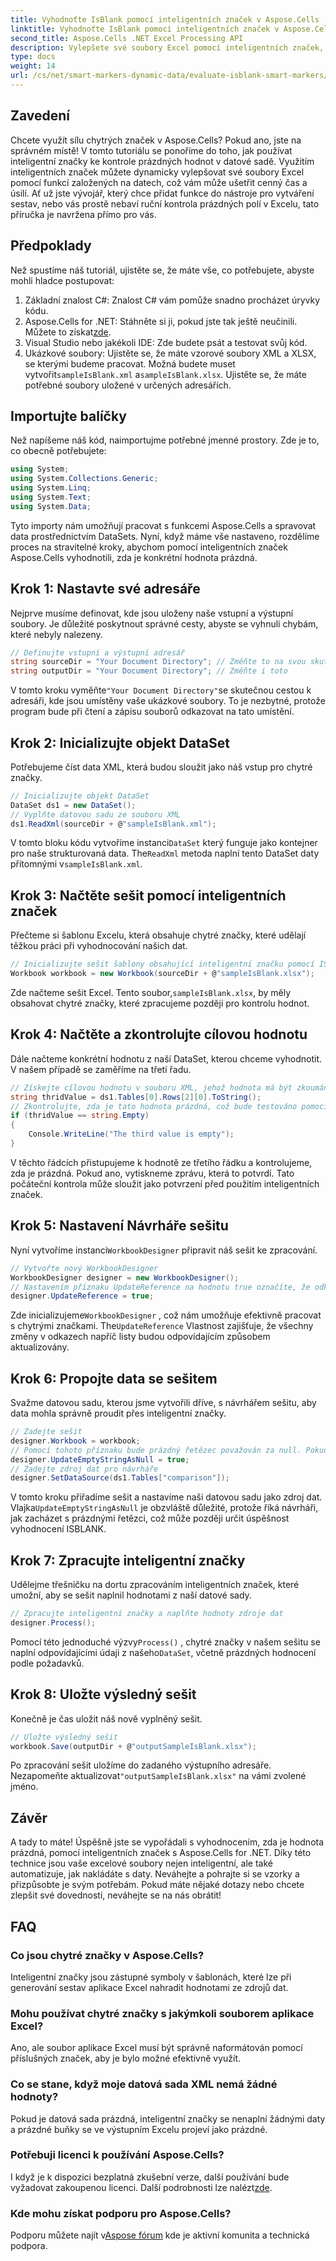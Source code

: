 ```yaml
---
title: Vyhodnoťte IsBlank pomocí inteligentních značek v Aspose.Cells
linktitle: Vyhodnoťte IsBlank pomocí inteligentních značek v Aspose.Cells
second_title: Aspose.Cells .NET Excel Processing API
description: Vylepšete své soubory Excel pomocí inteligentních značek, abyste mohli efektivně vyhodnocovat prázdné hodnoty pomocí Aspose.Cells for .NET. V tomto podrobném průvodci se dozvíte, jak na to.
type: docs
weight: 14
url: /cs/net/smart-markers-dynamic-data/evaluate-isblank-smart-markers/
---
```

## Zavedení
Chcete využít sílu chytrých značek v Aspose.Cells? Pokud ano, jste na správném místě! V tomto tutoriálu se ponoříme do toho, jak používat inteligentní značky ke kontrole prázdných hodnot v datové sadě. Využitím inteligentních značek můžete dynamicky vylepšovat své soubory Excel pomocí funkcí založených na datech, což vám může ušetřit cenný čas a úsilí. Ať už jste vývojář, který chce přidat funkce do nástroje pro vytváření sestav, nebo vás prostě nebaví ruční kontrola prázdných polí v Excelu, tato příručka je navržena přímo pro vás. 
## Předpoklady
Než spustíme náš tutoriál, ujistěte se, že máte vše, co potřebujete, abyste mohli hladce postupovat:
1. Základní znalost C#: Znalost C# vám pomůže snadno procházet úryvky kódu.
2.  Aspose.Cells for .NET: Stáhněte si ji, pokud jste tak ještě neučinili. Můžete to získat[zde](https://releases.aspose.com/cells/net/).
3. Visual Studio nebo jakékoli IDE: Zde budete psát a testovat svůj kód. 
4. Ukázkové soubory: Ujistěte se, že máte vzorové soubory XML a XLSX, se kterými budeme pracovat. Možná budete muset vytvořit`sampleIsBlank.xml` a`sampleIsBlank.xlsx`. 
Ujistěte se, že máte potřebné soubory uložené v určených adresářích.
## Importujte balíčky
Než napíšeme náš kód, naimportujme potřebné jmenné prostory. Zde je to, co obecně potřebujete:
```csharp
using System;
using System.Collections.Generic;
using System.Linq;
using System.Text;
using System.Data;
```
Tyto importy nám umožňují pracovat s funkcemi Aspose.Cells a spravovat data prostřednictvím DataSets.
Nyní, když máme vše nastaveno, rozdělíme proces na stravitelné kroky, abychom pomocí inteligentních značek Aspose.Cells vyhodnotili, zda je konkrétní hodnota prázdná.
## Krok 1: Nastavte své adresáře
Nejprve musíme definovat, kde jsou uloženy naše vstupní a výstupní soubory. Je důležité poskytnout správné cesty, abyste se vyhnuli chybám, které nebyly nalezeny.
```csharp
// Definujte vstupní a výstupní adresář
string sourceDir = "Your Document Directory"; // Změňte to na svou skutečnou cestu
string outputDir = "Your Document Directory"; // Změňte i toto
```
 V tomto kroku vyměňte`"Your Document Directory"`se skutečnou cestou k adresáři, kde jsou umístěny vaše ukázkové soubory. To je nezbytné, protože program bude při čtení a zápisu souborů odkazovat na tato umístění.
## Krok 2: Inicializujte objekt DataSet
Potřebujeme číst data XML, která budou sloužit jako náš vstup pro chytré značky.
```csharp
// Inicializujte objekt DataSet
DataSet ds1 = new DataSet();
// Vyplňte datovou sadu ze souboru XML
ds1.ReadXml(sourceDir + @"sampleIsBlank.xml");
```
 V tomto bloku kódu vytvoříme instanci`DataSet` který funguje jako kontejner pro naše strukturovaná data. The`ReadXml` metoda naplní tento DataSet daty přítomnými v`sampleIsBlank.xml`.
## Krok 3: Načtěte sešit pomocí inteligentních značek
Přečteme si šablonu Excelu, která obsahuje chytré značky, které udělají těžkou práci při vyhodnocování našich dat.
```csharp
// Inicializujte sešit šablony obsahující inteligentní značku pomocí ISBLANK
Workbook workbook = new Workbook(sourceDir + @"sampleIsBlank.xlsx");
```
 Zde načteme sešit Excel. Tento soubor,`sampleIsBlank.xlsx`, by měly obsahovat chytré značky, které zpracujeme později pro kontrolu hodnot.
## Krok 4: Načtěte a zkontrolujte cílovou hodnotu
Dále načteme konkrétní hodnotu z naší DataSet, kterou chceme vyhodnotit. V našem případě se zaměříme na třetí řadu.
```csharp
// Získejte cílovou hodnotu v souboru XML, jehož hodnota má být zkoumána
string thridValue = ds1.Tables[0].Rows[2][0].ToString();
// Zkontrolujte, zda je tato hodnota prázdná, což bude testováno pomocí ISBLANK
if (thridValue == string.Empty)
{
    Console.WriteLine("The third value is empty");
}
```
V těchto řádcích přistupujeme k hodnotě ze třetího řádku a kontrolujeme, zda je prázdná. Pokud ano, vytiskneme zprávu, která to potvrdí. Tato počáteční kontrola může sloužit jako potvrzení před použitím inteligentních značek.
## Krok 5: Nastavení Návrháře sešitu
 Nyní vytvoříme instanci`WorkbookDesigner` připravit náš sešit ke zpracování.
```csharp
// Vytvořte nový WorkbookDesigner
WorkbookDesigner designer = new WorkbookDesigner();
// Nastavením příznaku UpdateReference na hodnotu true označíte, že odkazy v jiných listech budou aktualizovány
designer.UpdateReference = true;
```
 Zde inicializujeme`WorkbookDesigner` , což nám umožňuje efektivně pracovat s chytrými značkami. The`UpdateReference` Vlastnost zajišťuje, že všechny změny v odkazech napříč listy budou odpovídajícím způsobem aktualizovány.
## Krok 6: Propojte data se sešitem
Svažme datovou sadu, kterou jsme vytvořili dříve, s návrhářem sešitu, aby data mohla správně proudit přes inteligentní značky.
```csharp
// Zadejte sešit
designer.Workbook = workbook;
// Pomocí tohoto příznaku bude prázdný řetězec považován za null. Pokud je false, pak ISBLANK nebude fungovat
designer.UpdateEmptyStringAsNull = true;
// Zadejte zdroj dat pro návrháře
designer.SetDataSource(ds1.Tables["comparison"]);
```
 V tomto kroku přiřadíme sešit a nastavíme naši datovou sadu jako zdroj dat. Vlajka`UpdateEmptyStringAsNull` je obzvláště důležité, protože říká návrháři, jak zacházet s prázdnými řetězci, což může později určit úspěšnost vyhodnocení ISBLANK.
## Krok 7: Zpracujte inteligentní značky
Udělejme třešničku na dortu zpracováním inteligentních značek, které umožní, aby se sešit naplnil hodnotami z naší datové sady.
```csharp
// Zpracujte inteligentní značky a naplňte hodnoty zdroje dat
designer.Process();
```
 Pomocí této jednoduché výzvy`Process()` , chytré značky v našem sešitu se naplní odpovídajícími údaji z našeho`DataSet`, včetně prázdných hodnocení podle požadavků.
## Krok 8: Uložte výsledný sešit
Konečně je čas uložit náš nově vyplněný sešit. 
```csharp
// Uložte výsledný sešit
workbook.Save(outputDir + @"outputSampleIsBlank.xlsx");
```
 Po zpracování sešit uložíme do zadaného výstupního adresáře. Nezapomeňte aktualizovat`"outputSampleIsBlank.xlsx"` na vámi zvolené jméno.
## Závěr
A tady to máte! Úspěšně jste se vypořádali s vyhodnocením, zda je hodnota prázdná, pomocí inteligentních značek s Aspose.Cells for .NET. Díky této technice jsou vaše excelové soubory nejen inteligentní, ale také automatizuje, jak nakládáte s daty. Neváhejte a pohrajte si se vzorky a přizpůsobte je svým potřebám. Pokud máte nějaké dotazy nebo chcete zlepšit své dovednosti, neváhejte se na nás obrátit!
## FAQ
### Co jsou chytré značky v Aspose.Cells?
Inteligentní značky jsou zástupné symboly v šablonách, které lze při generování sestav aplikace Excel nahradit hodnotami ze zdrojů dat.
### Mohu používat chytré značky s jakýmkoli souborem aplikace Excel?
Ano, ale soubor aplikace Excel musí být správně naformátován pomocí příslušných značek, aby je bylo možné efektivně využít.
### Co se stane, když moje datová sada XML nemá žádné hodnoty?
Pokud je datová sada prázdná, inteligentní značky se nenaplní žádnými daty a prázdné buňky se ve výstupním Excelu projeví jako prázdné.
### Potřebuji licenci k používání Aspose.Cells?
 I když je k dispozici bezplatná zkušební verze, další používání bude vyžadovat zakoupenou licenci. Další podrobnosti lze nalézt[zde](https://purchase.aspose.com/buy).
### Kde mohu získat podporu pro Aspose.Cells?
 Podporu můžete najít v[Aspose fórum](https://forum.aspose.com/c/cells/9) kde je aktivní komunita a technická podpora.